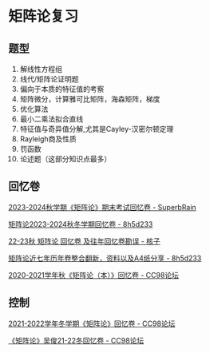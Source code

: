 # 矩阵论复习
## 题型 

1. 解线性方程组
2. 线代/矩阵论证明题
3. 偏向于本质的特征值的考察
4. 矩阵微分，计算雅可比矩阵，海森矩阵，梯度
5. 优化算法
6. 最小二乘法拟合直线
7. 特征值与奇异值分解,尤其是Cayley-汉密尔顿定理
8. Rayleigh商及性质
9. 罚函数
10. 论述题（这部分知识点最多）

## 回忆卷

[2023-2024秋学期《矩阵论》期末考试回忆卷 - SuperbRain](https://www.cc98.org/topic/5754225)

[矩阵论2023-2024秋冬学期回忆卷 - 8h5d233](https://www.cc98.org/topic/5754199)

[22-23秋 矩阵论 回忆卷 及往年回忆卷勘误 - 核子](https://www.cc98.org/topic/5461635)

[矩阵论近七年历年卷整合翻新，资料以及A4纸分享 - 8h5d233](https://www.cc98.org/topic/5753179)

[2020-2021学年秋《矩阵论（本）》回忆卷 - CC98论坛](https://www.cc98.org/topic/4994101)
## 控制

[2021-2022学年冬学期《矩阵论》回忆卷 - CC98论坛](https://www.cc98.org/topic/5235686)

[《矩阵论》吴俊21-22冬回忆卷 - CC98论坛](https://www.cc98.org/topic/5235685)